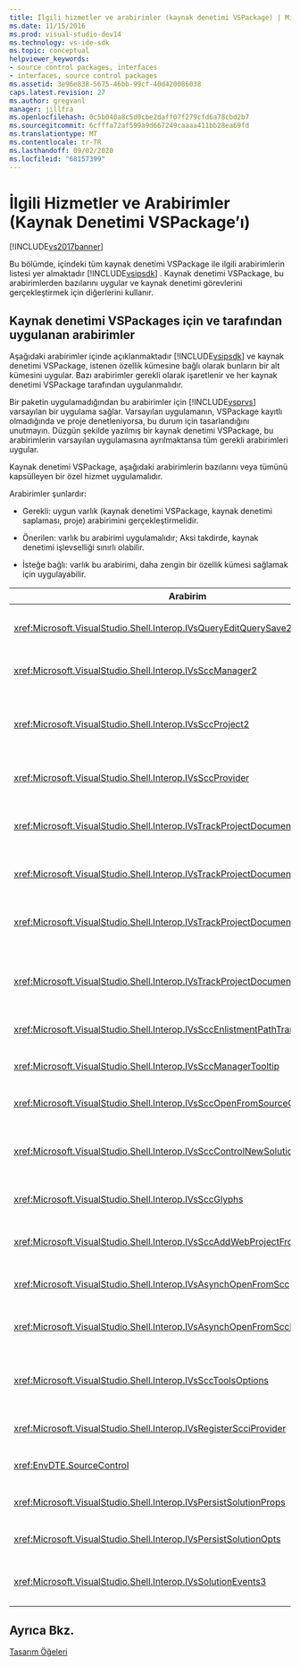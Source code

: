 ```yaml
---
title: İlgili hizmetler ve arabirimler (kaynak denetimi VSPackage) | Microsoft Docs
ms.date: 11/15/2016
ms.prod: visual-studio-dev14
ms.technology: vs-ide-sdk
ms.topic: conceptual
helpviewer_keywords:
- source control packages, interfaces
- interfaces, source control packages
ms.assetid: 3e96e838-5675-46bb-99cf-40d420086038
caps.latest.revision: 27
ms.author: gregvanl
manager: jillfra
ms.openlocfilehash: 0c5b040a8c5d0cbe2daff07f279cfd6a78cbd2b7
ms.sourcegitcommit: 6cfffa72af599a9d667249caaaa411bb28ea69fd
ms.translationtype: MT
ms.contentlocale: tr-TR
ms.lasthandoff: 09/02/2020
ms.locfileid: "68157399"
---
```

# <a name="related-services-and-interfaces-source-control-vspackage"></a>İlgili Hizmetler ve Arabirimler (Kaynak Denetimi VSPackage’ı)
[!INCLUDE[vs2017banner](../../includes/vs2017banner.md)]

Bu bölümde, içindeki tüm kaynak denetimi VSPackage ile ilgili arabirimlerin listesi yer almaktadır [!INCLUDE[vsipsdk](../../includes/vsipsdk-md.md)] . Kaynak denetimi VSPackage, bu arabirimlerden bazılarını uygular ve kaynak denetimi görevlerini gerçekleştirmek için diğerlerini kullanır.  
  
## <a name="interfaces-implemented-by-and-for-source-control-vspackages"></a>Kaynak denetimi VSPackages için ve tarafından uygulanan arabirimler  
 Aşağıdaki arabirimler içinde açıklanmaktadır [!INCLUDE[vsipsdk](../../includes/vsipsdk-md.md)] ve kaynak denetimi VSPackage, istenen özellik kümesine bağlı olarak bunların bir alt kümesini uygular. Bazı arabirimler gerekli olarak işaretlenir ve her kaynak denetimi VSPackage tarafından uygulanmalıdır.  
  
 Bir paketin uygulamadığından bu arabirimler için [!INCLUDE[vsprvs](../../includes/vsprvs-md.md)] varsayılan bir uygulama sağlar. Varsayılan uygulamanın, VSPackage kayıtlı olmadığında ve proje denetleniyorsa, bu durum için tasarlandığını unutmayın. Düzgün şekilde yazılmış bir kaynak denetimi VSPackage, bu arabirimlerin varsayılan uygulamasına ayrılmaktansa tüm gerekli arabirimleri uygular.  
  
 Kaynak denetimi VSPackage, aşağıdaki arabirimlerin bazılarını veya tümünü kapsülleyen bir özel hizmet uygulamalıdır.  
  
 Arabirimler şunlardır:  
  
- Gerekli: uygun varlık (kaynak denetimi VSPackage, kaynak denetimi saplaması, proje) arabirimini gerçekleştirmelidir.  
  
- Önerilen: varlık bu arabirimi uygulamalıdır; Aksi takdirde, kaynak denetimi işlevselliği sınırlı olabilir.  
  
- İsteğe bağlı: varlık bu arabirimi, daha zengin bir özellik kümesi sağlamak için uygulayabilir.  
  
|Arabirim|Amaç|Uygulayan|Uygulamaktır?|  
|---------------|-------------|--------------------|----------------|  
|<xref:Microsoft.VisualStudio.Shell.Interop.IVsQueryEditQuerySave2>|Düzenleyiciler bir dosyayı değiştirmeden veya kaydetmeden önce bu arabirimi çağırır. Kaynak denetimi VSPackage dosyayı kullanıma alabilir veya kullanıma alma başarısız olursa işlemi reddedebilir.|Kaynak denetimi VSPackage|Önerilen|  
|<xref:Microsoft.VisualStudio.Shell.Interop.IVsSccManager2>|Bu arabirim, projeler için temel kaynak denetim işlevlerini sağlar; örneğin, kaynak denetimiyle Proje kaydetme ve kaydı silme ve temel kaynak denetim glifleri için destek sağlama.|Kaynak denetimi VSPackage|Gerekli|  
|<xref:Microsoft.VisualStudio.Shell.Interop.IVsSccProject2>|Bu arabirim, <xref:Microsoft.VisualStudio.Shell.Interop.IVsHierarchy> <xref:System.Runtime.InteropServices.Marshal.QueryInterface%2A> işlevini kullanarak veya yalnızca öğesine uygulayan nesne atama yoluyla elde edilir `IVsHierarchy` `IVsSccProject2` . Dosyaları bir projede kaynak denetimi altında veya geçerli kaynak denetimi durumu veya konumu projesine bildirerek almak için kullanılır.|Project|Gerekli|  
|<xref:Microsoft.VisualStudio.Shell.Interop.IVsSccProvider>|Tümleştirme modülü geçerli etkin VSPackage 'ı ayarlamak için bu arabirimi kullanır.|Kaynak denetimi VSPackage|Gerekli|  
|<xref:Microsoft.VisualStudio.Shell.Interop.IVsTrackProjectDocuments2>|Bu arabirim bir abonelik modelini temel alır. Herhangi bir VSPackage, belge olaylarını almak istediğini ve gerçekleşmeyi izleyen olaylar üzerinde kabuk önermeyi işaret edebilir. Tarafından uygulanır ve işlenir; [!INCLUDE[vsprvs](../../includes/vsprvs-md.md)] Bu, ' de ' i uygulayan olayları `IVsTrackProjectDocumentsEvents2` VSPackage 'a geçirir.|Kaynak denetimi saplaması|Gerekli|  
|<xref:Microsoft.VisualStudio.Shell.Interop.IVsTrackProjectDocuments3>|Bu arabirim toplu işleme, eşitlenen okuma/yazma işlemleri ve gelişmiş bir yöntem sağlar `OnQueryAddFiles` .|Kaynak denetimi saplaması|Gerekli|  
|<xref:Microsoft.VisualStudio.Shell.Interop.IVsTrackProjectDocumentsEvents2>|**Çözüm Gezgini** ve projeleri projelere yeni dosyalar eklendiğinde veya dosyalar ve klasörler yeniden adlandırıldığında veya projelerden silindiğinde bu arabirimi çağırır. Kaynak denetimi VSPackage proje dosyasını kullanıma alabilir veya işlemi iptal edebilir.|Kaynak denetimi VSPackage|Önerilen|  
|<xref:Microsoft.VisualStudio.Shell.Interop.IVsTrackProjectDocumentsEvents3>|**Çözüm Gezgini** ve projeleri, IVstrackProjectDocuments3 arabiriminin yöntemlerine yapılan çağrılara yanıt olarak bu arabirimi çağırır. Kaynak denetimi VSPackage toplu işlemleri izleyebilir, okuma/yazma işlemlerini eşitler ve daha gelişmiş bir `OnQueryAddFiles` yöntemle çalışır.|Kaynak denetimi VSPackage|Önerilen|  
|<xref:Microsoft.VisualStudio.Shell.Interop.IVsSccEnlistmentPathTranslation>|Bu arabirim, Web projeleri için kayıt yönetimi desteği sağlar.|Kaynak denetimi VSPackage|Önerilen|  
|<xref:Microsoft.VisualStudio.Shell.Interop.IVsSccManagerTooltip>|Bu arabirim, projelerdeki kaynak denetimli dosyalar için araç Ipuçlarını almak için kullanılır.|Kaynak denetimi VSPackage|İsteğe Bağlı|  
|<xref:Microsoft.VisualStudio.Shell.Interop.IVsSccOpenFromSourceControl>|Bu arabirim, ad alanı uzantısı desteği sağlar.|Kaynak denetimi VSPackage|İsteğe Bağlı|  
|<xref:Microsoft.VisualStudio.Shell.Interop.IVsSccControlNewSolution>|VSPackage, bir ad alanı uzantısını **Yeni**, **Aç**veya **Kaydet** iletişim kutularıyla bütünleştirmek için bu arabirimi kullanır. Sonuç olarak, projeler oluşturma sırasında kaynak denetimine otomatik olarak eklenebilir veya bir Kaydet işlemi etkin olduğunda kaynak denetimine eklenebilir.|Kaynak denetimi VSPackage|İsteğe Bağlı|  
|<xref:Microsoft.VisualStudio.Shell.Interop.IVsSccGlyphs>|VSPackage, **Çözüm Gezgini**içindeki düğümler için kaynak denetim glifleri olarak ek Glifler tanımlamak üzere bu arabirimi kullanır.|Kaynak denetimi VSPackage|İsteğe Bağlı|  
|<xref:Microsoft.VisualStudio.Shell.Interop.IVsSccAddWebProjectFromSourceControl>|Web projeleri için **Ekle** iletişim kutusu bu arabirimi kullanır. Kaynak denetim konumuna göz atmak ve bu konumdaki kaynak denetim deposuna daha önce eklenmiş bir Web projesini açmak için yöntemler sağlar.|Kaynak denetimi VSPackage|Önerilen|  
|<xref:Microsoft.VisualStudio.Shell.Interop.IVsAsynchOpenFromScc>|Bu arabirim, kaynak denetiminden projelerin zaman uyumsuz (arka plan) yüklemesi için destek sağlar.|Kaynak denetimi VSPackage|İsteğe Bağlı|  
|<xref:Microsoft.VisualStudio.Shell.Interop.IVsAsynchOpenFromSccProjectEvents>|Bu arabirim, projelerin tarafından başlatılan zaman uyumsuz yüklemenin ilerlemesini izlemesini sağlar <xref:Microsoft.VisualStudio.Shell.Interop.IVsAsynchOpenFromScc> .|Project|İsteğe Bağlı|  
|<xref:Microsoft.VisualStudio.Shell.Interop.IVsSccToolsOptions>|Bu arabirim, IDE 'nin etkin kaynak denetimi VSPackage 'ı sorgulamasını sağlar. IDE, etkin kaynak denetimi VSPackage kaydı olmadığında bile anlamı olan kaynak denetimi ayarlarının değerini sorgular. Bu arabirim tarafından uygulanır ve işlenir [!INCLUDE[vsprvs](../../includes/vsprvs-md.md)] .|Kaynak denetimi saplaması|Gerekli|  
|<xref:Microsoft.VisualStudio.Shell.Interop.IVsRegisterScciProvider>|Bu arabirim, kaynak denetimi VSPackage kaydı sırasında kullanılır.|Kaynak denetimi saplaması|Gerekli|  
|<xref:EnvDTE.SourceControl>|Bu arabirim Otomasyon 'da kullanılır. Bu nedenle, yalnızca herhangi bir kullanıcı arabirimi görüntülenmeden yürütülebilecek işlevleri kullanıma sunar.|Kaynak denetimi VSPackage|İsteğe Bağlı|  
|<xref:Microsoft.VisualStudio.Shell.Interop.IVsPersistSolutionProps>|Bu arabirim, kaynak denetimi ayarlarını çözüm (. sln) dosyasına kaydetmek için kullanılır. Ayarlar, kaynak denetim konumu ve kaynak denetimi durum bayraklarını içerir.|Kaynak denetimi VSPackage|Önerilen|  
|<xref:Microsoft.VisualStudio.Shell.Interop.IVsPersistSolutionOpts>|Bu arabirim, kaynak denetimi ayarlarını çözüm seçenekleri (. suo) dosyasına kaydetmek için kullanılır. Bu, geçerli kullanıcının kayıt konumu gibi kullanıcıya özgü kaynak denetimi ayarlarını içerebilir.|Kaynak denetimi VSPackage|Önerilen|  
|<xref:Microsoft.VisualStudio.Shell.Interop.IVsSolutionEvents3>|Bu arabirim, çözümleri kapatmadan önce proje dosyalarını iade etme ya da bir projeyi açarken kaynak denetiminden yeni dosya alma gibi işlemleri gerçekleştirmek için olayları izlemek üzere kullanılır.|Kaynak denetimi VSPackage|Önerilen|  
  
## <a name="see-also"></a>Ayrıca Bkz.  
 [Tasarım Öğeleri](../../extensibility/internals/source-control-vspackage-design-elements.md)
